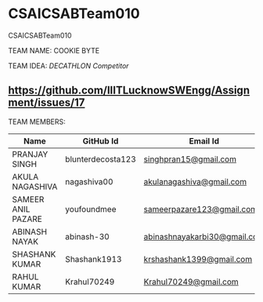 # CSAICSABTeam010
CSAICSABTeam010

TEAM NAME: COOKIE BYTE

TEAM IDEA: *DECATHLON Competitor*

## https://github.com/IIITLucknowSWEngg/Assignment/issues/17

TEAM MEMBERS:

| Name               | GitHub Id       | Email Id                      | Roll No.   |
|--------------------|-----------------|-------------------------------|------------|
| PRANJAY SINGH      | blunterdecosta123| singhpran15@gmail.com          | LCI2023001 |
| AKULA NAGASHIVA     | nagashiva00      | akulanagashiva@gmail.com       | LCI2023041 |
| SAMEER ANIL PAZARE  | youfoundmee      | sameerpazare123@gmail.com      | LCB2023056 |
| ABINASH NAYAK       | abinash-30       | abinashnayakarbi30@gmail.com   | LCB2023036 |
| SHASHANK KUMAR      | Shashank1913     | krshashank1399@gmail.com       | LCI2023023 |
| RAHUL KUMAR         | Krahul70249      | Krahul70249@gmail.com          | LCI2023049 |
